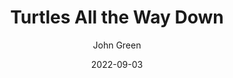 ---
title: Turtles All the Way Down
book: turtles
author: John Green
kindle: true
spoilers: true
content_warnings: OCD, anxiety, cursing
date: 2022-09-03
bookshop_id: 9780525555377
---